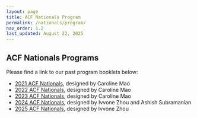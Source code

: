 ```yaml
---
layout: page
title: ACF Nationals Program
permalink: /nationals/program/
nav_order: 1.2
last_updated: August 22, 2025
---
```


## ACF Nationals Programs

Please find a link to our past program booklets below:

<ul>
    <li><a href="https://drive.google.com/file/d/1V_YhzAEVA_lpwJpCNEPFyKdRq3EWbrDT/view?usp=sharing">2021 ACF Nationals</a>, designed by Caroline Mao</li>
    <li><a href="https://drive.google.com/file/d/1VJgnM1VWt27MmTCSx34_5SZYrRMds_hO/view?usp=sharing">2022 ACF Nationals</a>, designed by Caroline Mao</li>
    <li><a href="https://drive.google.com/file/d/1fV9K6vTazrlP4BESBacLQ6zpXXNIK0Ev/view?usp=sharing">2023 ACF Nationals</a>, designed by Caroline Mao</li>
    <li><a href="https://drive.google.com/file/d/1W58co87Utv3VZ9nYGncyxXRONwEeqL0N/view?usp=sharing">2024 ACF Nationals</a>, designed by Ivvone Zhou and Ashish Subramanian</li>
    <li><a href="https://www.figma.com/proto/Zb27KmNc9yFIxRxzTEdVLc/">2025 ACF Nationals</a>, designed by Ivvone Zhou</li>
<ul>
